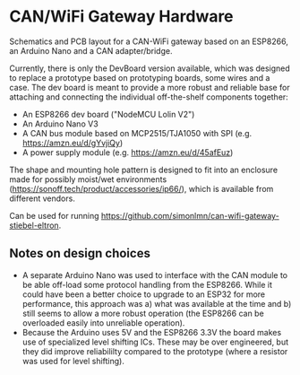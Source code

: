 # CAN/WiFi Gateway Hardware
Schematics and PCB layout for a CAN-WiFi gateway based on an ESP8266, an Arduino Nano and a CAN adapter/bridge.

Currently, there is only the DevBoard version available, which was designed to replace a prototype based on prototyping boards, some wires and a case. The dev board is meant to provide a more robust and reliable base for attaching and connecting the individual off-the-shelf components together:

 * An ESP8266 dev board ("NodeMCU Lolin V2")
 * An Arduino Nano V3
 * A CAN bus module based on MCP2515/TJA1050 with SPI (e.g. https://amzn.eu/d/gYvjiQy)
 * A power supply module (e.g. https://amzn.eu/d/45afEuz)

The shape and mounting hole pattern is designed to fit into an enclosure made for possibly moist/wet environments (https://sonoff.tech/product/accessories/ip66/), which is available from different vendors.

Can be used for running https://github.com/simonlmn/can-wifi-gateway-stiebel-eltron.

## Notes on design choices

 * A separate Arduino Nano was used to interface with the CAN module to be able off-load some protocol handling from the ESP8266. While it could have been a better choice to upgrade to an ESP32 for more performance, this approach was a) what was available at the time and b) still seems to allow a more robust operation (the ESP8266 can be overloaded easily into unreliable operation).
 * Because the Arduino uses 5V and the ESP8266 3.3V the board makes use of specialized level shifting ICs. These may be over engineered, but they did  improve reliabililty compared to the prototype (where a resistor was used for level shifting).
